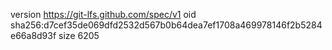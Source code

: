 version https://git-lfs.github.com/spec/v1
oid sha256:d7cef35de069dfd2532d567b0b64dea7ef1708a469978146f2b5284e66a8d93f
size 6205
